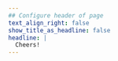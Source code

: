 ```yaml
---
## Configure header of page
text_align_right: false
show_title_as_headline: false
headline: |
  Cheers!
---
```


<!-- this is a subheadline -->
